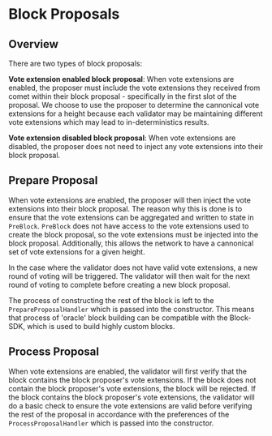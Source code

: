 # Block Proposals

## Overview

There are two types of block proposals:

**Vote extension enabled block proposal**: When vote extensions are enabled, the proposer must include the vote extensions they received from comet within their block proposal - specifically in the first slot of the proposal. We choose to use the proposer to determine the cannonical vote extensions for a height because each validator may be maintaining different
vote extensions which may lead to in-deterministics results.

**Vote extension disabled block proposal**: When vote extensions are disabled, the proposer does not need to inject any vote extensions
into their block proposal.



## Prepare Proposal

When vote extensions are enabled, the proposer will then inject the vote extensions into their block proposal. The reason why this is done is to ensure that the vote extensions can be aggregated and written to state in `PreBlock`. `PreBlock` does not have access to the vote extensions used to create the block proposal, so the vote extensions must be injected into the block proposal. Additionally, this allows the network to have a cannonical set of vote extensions for a given height.

In the case where the validator does not have valid vote extensions, a new round of voting will be triggered. The validator will then wait for the next round of voting to complete before creating a new block proposal.

The process of constructing the rest of the block is left to the `PrepareProposalHandler` which is passed into the constructor. This means that process of 'oracle' block building can be compatible with the Block-SDK, which is used to build highly custom blocks.

## Process Proposal

When vote extensions are enabled, the validator will first verify that the block contains the block proposer's vote extensions. If the block does not contain the block proposer's vote extensions, the block will be rejected. If the block contains the block proposer's vote extensions, the validator will do a basic check to ensure the vote extensions are valid before verifying the rest of the proposal in accordance with the preferences of the `ProcessProposalHandler` which is passed into the constructor.

